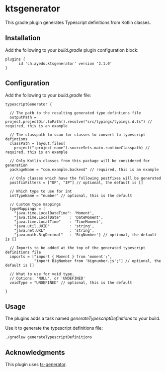 # ktsgenerator

This gradle plugin generates Typescript definitions from Kotlin classes.

## Installation

Add the following to your *build.gradle* plugin configuration block:

    plugins {
          id 'ch.ayedo.ktsgenerator' version '2.1.0'
    }
    
## Configuration

Add the following to your *build.gradle* file:

    typescriptGenerator {
    
      // The path to the resulting generated type defintions file
      outputPath = project.projectDir.toPath().resolve("src/typings/typings.d.ts") // required, this is an example
    
      // The classpath to scan for classes to convert to typescript defintions
      classPath = layout.files(
        project(":project-name").sourceSets.main.runtimeClasspath) // required, this is an example
        
      // Only Kotlin classes from this package will be considered for generation
      packageName = "com.example.backend" // required, this is an example

      // Only classes which have the following postfixes will be generated
      postfixFilters = ["OP", "IP"] // optional, the default is []

      // Which type to use for int
      intTypeName = "number" // optional, this is the default
    
      // Custom type mappings
      typeMappings = [
        "java.time.LocalDateTime": 'Moment',
        "java.time.LocalDate"    : 'DateMoment',
        "java.time.LocalTime"    : 'TimeMoment',
        "java.util.UUID"         : 'string',
        "java.net.URL"           : 'string',
        "java.math.BigDecimal"   : 'BigNumber'] // optional, the default is []
      
      // Imports to be added at the top of the generated typescript definitions file
      imports = ["import { Moment } from 'moment';",
                 "import BigNumber from 'bignumber.js';"] // optional, the default is []
    
      // What to use for void type. 
      // Options: 'NULL', or 'UNDEFINED'
      voidType = "UNDEFINED" // optional, this is the default
    
    }
    
## Usage

The plugins adds a task named *generateTypescriptDefinitions* to your build.

Use it to generate the typescript definitions file:

    ./gradlew generateTypescriptDefinitions
    
## Acknowledgments

This plugin uses [ts-generator](https://github.com/ntrrgc/ts-generator).

